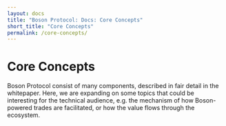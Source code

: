 ```yaml
---
layout: docs
title: "Boson Protocol: Docs: Core Concepts"
short_title: "Core Concepts"
permalink: /core-concepts/
---
```


# Core Concepts

Boson Protocol consist of many components, described in fair detail in the 
whitepaper. Here, we are expanding on some topics that could be interesting 
for the technical audience, e.g. the mechanism of how Boson-powered trades are 
facilitated, or how the value flows through the ecosystem.

